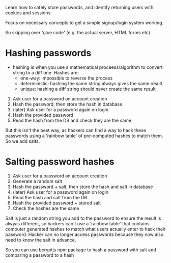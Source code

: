 Learn how to safely store passwords, and identify returning users with cookies and sessions

Focus on necessary concepts to get a simple signup/login system working. 

So skipping over 'glue code' (e.g. the actual server, HTML forms etc)

# Hashing passwords
- hashing is when you use a mathematical proceess/algorithm to convert string to a diff one. Hashes are:
    - one-way: impossible to reverse the process
    - deterministic: hashing the same string always gives the same result
    - unique: hashing a diff string should never create the same result

1. Ask user for a password on account creation
2. Hash the password, then store the hash in database
3. (later) Ask user for a password again on login
4. Hash the provided password
5. Read the hash from the DB and check they are the same

But this isn't the best way, as hackers can find a way to hack these passwords using a 'rainbow table' of pre-computed hashes to match them. So we add salts.

# Salting password hashes
1. Ask user for a password on account creation
2. Generate a random salt
3. Hash the password + salt, then store the hash and salt in database
4. (later) Ask user for a password again on login
5. Read the hash and salt from the DB
6. Hash the provided password + stored salt
7. Check the hashes are the same

Salt is just a random string you add to the password to ensure the result is alwyas different, so hackers can't use a 'rainbow table' that contains computer generated hashes to match what users actually enter to hack their password. Hacker can no longer access passwords because they now also need to know the salt in advance. 

So you can use bcryptjs npm package to hash a password with salt and comparing a password to a hash